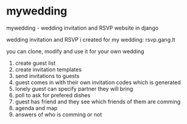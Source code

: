 mywedding
=========

mywedding - wedding invitation and RSVP website in django

wedding invitation and RSVP i created for my wedding: rsvp.gang.lt

you can clone, modify and use it for your own wedding

1. create guest list
2. create invitation templates
3. send invitations to guests
4. guest comes in with their own invitation codes which is generated
5. lonely guest can specify partner they will bring
6. poll to ask for prefered dishes
7. guest has friend and they see which friends of them are comming
8. agenda and map
9. answers of who is comming or not
